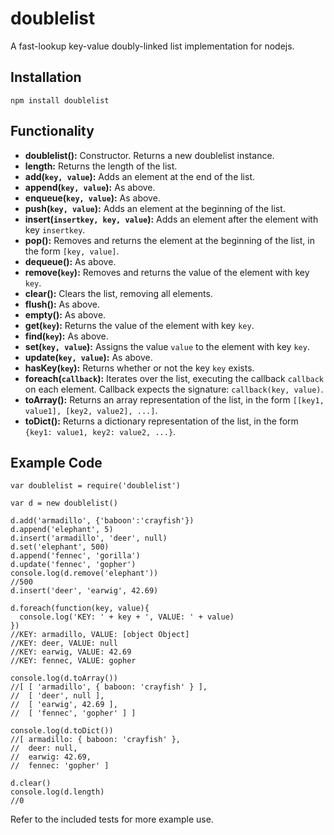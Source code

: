 # doublelist
A fast-lookup key-value doubly-linked list implementation for nodejs.

## Installation

    npm install doublelist

## Functionality

* __doublelist():__                      Constructor. Returns a new doublelist instance.
* __length:__                            Returns the length of the list.
* __add(`key, value`):__                   Adds an element at the end of the list.
* __append(`key, value`):__                As above.
* __enqueue(`key, value`):__               As above.
* __push(`key, value`):__                  Adds an element at the beginning of the list.
* __insert(`insertkey, key, value`):__     Adds an element after the element with key `insertkey`.
* __pop():__                             Removes and returns the element at the beginning of the list, in the form `[key, value]`.
* __dequeue():__                         As above.
* __remove(`key`):__                       Removes and returns the value of the element with key `key`.
* __clear():__                           Clears the list, removing all elements.
* __flush():__                           As above.
* __empty():__                           As above.
* __get(`key`):__                          Returns the value of the element with key `key`.
* __find(`key`):__                         As above.
* __set(`key, value`):__                   Assigns the value `value` to the element with key `key`.
* __update(`key, value`):__                As above.
* __hasKey(`key`):__                       Returns whether or not the key `key` exists.
* __foreach(`callback`):__                 Iterates over the list, executing the callback `callback` on each element. Callback expects the signature: `callback(key, value)`.
* __toArray():__                         Returns an array representation of the list, in the form `[[key1, value1], [key2, value2], ...]`.
* __toDict():__                          Returns a dictionary representation of the list, in the form `{key1: value1, key2: value2, ...}`.

## Example Code

    var doublelist = require('doublelist')
    
    var d = new doublelist()

    d.add('armadillo', {'baboon':'crayfish'})
    d.append('elephant', 5)
    d.insert('armadillo', 'deer', null)
    d.set('elephant', 500)
    d.append('fennec', 'gorilla')
    d.update('fennec', 'gopher')
    console.log(d.remove('elephant'))
    //500
    d.insert('deer', 'earwig', 42.69)
    
    d.foreach(function(key, value){
      console.log('KEY: ' + key + ', VALUE: ' + value)
    })
    //KEY: armadillo, VALUE: [object Object]
    //KEY: deer, VALUE: null
    //KEY: earwig, VALUE: 42.69
    //KEY: fennec, VALUE: gopher
    
    console.log(d.toArray())
    //[ [ 'armadillo', { baboon: 'crayfish' } ],
    //  [ 'deer', null ],
    //  [ 'earwig', 42.69 ],
    //  [ 'fennec', 'gopher' ] ]
    
    console.log(d.toDict())
    //[ armadillo: { baboon: 'crayfish' },
    //  deer: null,
    //  earwig: 42.69,
    //  fennec: 'gopher' ]
    
    d.clear()
    console.log(d.length)
    //0
    
Refer to the included tests for more example use.